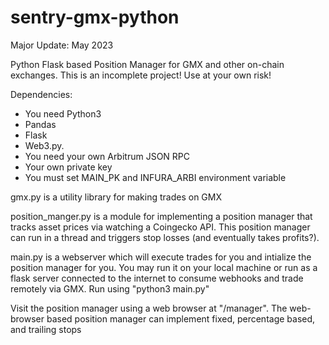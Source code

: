 # sentry-gmx-python
Major Update: May 2023

Python Flask based Position Manager for GMX and other on-chain exchanges. This is an incomplete project! Use at your own risk!

Dependencies:
* You need Python3
* Pandas
* Flask
* Web3.py.
* You need your own Arbitrum JSON RPC
* Your own private key
* You must set MAIN_PK and INFURA_ARBI environment variable


gmx.py is a utility library for making trades on GMX

position_manger.py is a module for implementing a position manager that tracks asset prices  via watching a Coingecko API. This position manager can run in a thread and triggers stop losses (and eventually takes profits?).

main.py is a webserver which will execute trades for you and intialize the position manager for you. You may run it on your local machine or run as a flask server connected to the internet to consume webhooks and trade remotely via GMX. Run using "python3 main.py"

Visit the position manager using a web browser at "/manager". The web-browser based position manager can implement fixed, percentage based, and trailing stops
